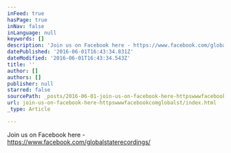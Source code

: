 ```yaml
---
inFeed: true
hasPage: true
inNav: false
inLanguage: null
keywords: []
description: 'Join us on Facebook here - https://www.facebook.com/globalstaterecordings/'
datePublished: '2016-06-01T16:43:34.831Z'
dateModified: '2016-06-01T16:43:34.543Z'
title: ''
author: []
authors: []
publisher: null
starred: false
sourcePath: _posts/2016-06-01-join-us-on-facebook-here-httpswwwfacebookcomglobalst.md
url: join-us-on-facebook-here-httpswwwfacebookcomglobalst/index.html
_type: Article

---
```

Join us on Facebook here - https://www.facebook.com/globalstaterecordings/